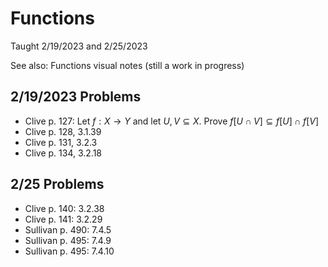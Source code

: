 # Functions
Taught 2/19/2023 and 2/25/2023

See also: Functions visual notes (still a work in progress)

## 2/19/2023 Problems
- Clive p. 127: Let $f: X \rightarrow Y$ and let $U, V \subseteq X$. Prove $f[U \cap V] \subseteq f[U] \cap f[V]$
- Clive p. 128, 3.1.39
- Clive p. 131, 3.2.3
- Clive p. 134, 3.2.18

## 2/25 Problems
- Clive p. 140: 3.2.38
- Clive p. 141: 3.2.29
- Sullivan p. 490: 7.4.5
- Sullivan p. 495: 7.4.9
- Sullivan p. 495: 7.4.10
  
